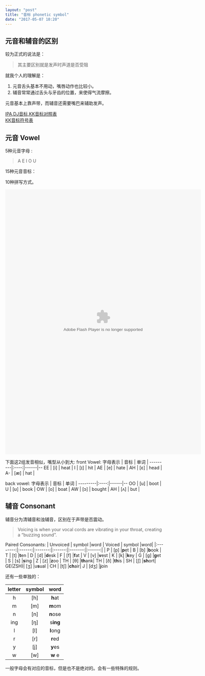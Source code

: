 ```yaml
---
layout: "post"
title: "音标 phonetic symbol"
date: "2017-05-07 10:20"
---
```


## 元音和辅音的区别
较为正式的说法是：
> 其主要区别就是发声时声道是否受阻

就我个人的理解是：
1. 元音舌头基本不用动，嘴唇动作也比较小。
2. 辅音常常通过舌头与牙齿的位置，来使得气流摩擦。

元音基本上靠声带，而辅音还需要嘴巴来辅助发声。

[IPA,DJ音标,KK音标对照表][316ef798]  
[KK音标符号表][8fc4c0fa]
## 元音 Vowel
5种元音字母 :
> A E I O U

15种元音音标：
>

10种拼写方式。


<embed src="http://www.gotoabc.url.tw/kk/kklist.htm" quality="high" pluginspage="http://www.macromedia.com/go/getflashplayer" type="application/x-shockwave-flash" width="623" height="840">

下面这2组发音相似，嘴型从小到大:
front Vowel:
字母表示 | 音标 | 单词 |
---------|:----:|------|--
EE       | [i]  | heat |
I        | [ɪ]  | hit  |
AE       | [e]  | hate |
AH       | [ɛ]  | head |
A-       | [æ]  | hat  |

back vowel:
字母表示 | 音标 | 单词 |
---------|:----:|------|--
OO       | [u]  | boot |
U        | [ʊ]  | book |
OW       | [o]  | boat |
AW       | [ɔ]  | bought |
AH       | [ʌ]  | but  |


## 辅音  Consonant
辅音分为清辅音和浊辅音，区别在于声带是否震动。  
> Voicing is when your vocal cords are vibrating in your throat, creating a “buzzing
sound”.

Paired Consonants:
| Unvoiced | symbol |word     | Voiced  | symbol  |word|
|:--------:|:------:|:-------:|:------:|:-------:|:------:|
|    P     |  [p]   |**p**et  |    B    |  [b]   |**b**ook
|    T     |  [t]   |**t**en  |    D    |  [d]   |**d**esk
|    F     |  [f]   |**f**at  |    V    |  [v]   |**v**est
|    K     |  [k]   |**k**ey  |    G    |  [g]   |**g**et
|    S     |  [s]   |**s**ing |    Z    |  [z]   |**z**oo
|    TH    |  [θ]   |**th**ank|    TH   |  [ð]   |**th**is
|    SH    |  [ʃ]   |**sh**ort|  GE(ZSH)|  [ʒ]   |u**s**ual
|    CH    |  [tʃ]  |**ch**air|    J    |  [dʒ]  |**j**oin

还有一些单独的：

letter | symbol |   word
:-----:|:------:|:-------:
  h    |  [h]   |**h**at
  m    |  [m]   |**m**om
  n    |  [n]   |**n**ose
 ing   |  [ŋ]   |s**ing**
  l    |  [l]   | **l**ong
  r    |  [r]   | **r**ed
  y    |  [j]   | **y**es
  w    |  [w]   | **w** e

一般字母会有对应的音标，但是也不是绝对的。会有一些特殊的规则。

  [316ef798]: http://yinbiao.tingclass.net/show-16-9-1.html "音标对照表"
  [8fc4c0fa]: http://www.gotoabc.url.tw/kk/kklist.htm "KK音标"
